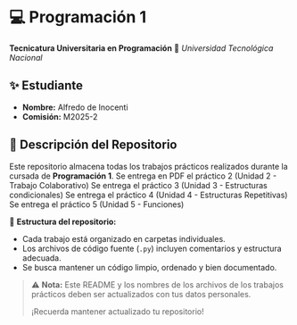 # 💻 Programación 1
**Tecnicatura Universitaria en Programación**
📍 *Universidad Tecnológica Nacional*

## ✨ Estudiante
- **Nombre:** Alfredo de Inocenti
- **Comisión:** M2025-2

## 📂 Descripción del Repositorio
Este repositorio almacena todas los trabajos prácticos realizados durante la cursada de **Programación 1**.
Se entrega en PDF el práctico 2 (Unidad 2 - Trabajo Colaborativo)
Se entrega el práctico 3 (Unidad 3 - Estructuras condicionales)
Se entrega el práctico 4 (Unidad 4 - Estructuras Repetitivas)
Se entrega el práctico 5 (Unidad 5 - Funciones)

📌 **Estructura del repositorio:**
- Cada trabajo está organizado en carpetas individuales.
- Los archivos de código fuente (`.py`) incluyen comentarios y estructura adecuada.
- Se busca mantener un código limpio, ordenado y bien documentado.

> ⚠️ **Nota:**
> Este README y los nombres de los archivos de los trabajos prácticos deben ser actualizados con tus datos personales.
>
> ¡Recuerda mantener actualizado tu repositorio!

